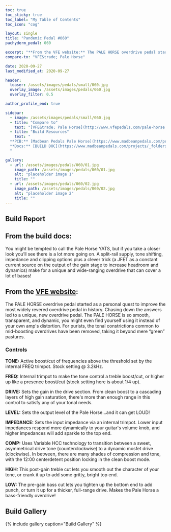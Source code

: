 ```yaml
---
toc: true
toc_sticky: true
toc_label: "My Table of Contents"
toc_icon: "cog"

layout: single
title: "Pandemic Pedal #060"
pachyderm_pedal: 060

excerpt: "**From the VFE website:** The PALE HORSE overdrive pedal started as a personal quest to improve the most widely revered overdrive pedal in history. Chasing down the answers led to a unique, new overdrive pedal."
compare-to: "VFE&trade; Pale Horse"

date: 2020-09-27
last_modified_at: 2020-09-27

header:
  teaser: /assets/images/pedals/small/060.jpg
  overlay_image: /assets/images/pedals/060.jpg
  overlay_filter: 0.5

author_profile_end: true

sidebar:
  - image: /assets/images/pedals/small/060.jpg
  - title: "Compare to"
    text: "[VFE&trade; Pale Horse](http://www.vfepedals.com/pale-horse.html)"
  - title: "Build Resources"
    text: "
  **PCB:** [Madbean Pedals Pale Horse](https://www.madbeanpedals.com/projects/index.html)<br>
  **Docs:** [BUILD DOC](https://www.madbeanpedals.com/projects/_folders/VFE/docs/VFE_PaleHorse.zip)
  "

gallery:
  - url: /assets/images/pedals/060/01.jpg
    image_path: /assets/images/pedals/060/01.jpg
    alt: "placeholder image 1"
    title: ""
  - url: /assets/images/pedals/060/02.jpg
    image_path: /assets/images/pedals/060/02.jpg
    alt: "placeholder image 2"
    title: ""
---
```


## Build Report ##

## From the build docs:

You might be tempted to call the Pale Horse YATS, but if you take a closer look you’ll see there is a lot more going on. A split-rail supply, tone shifting, impedance and clipping options plus a clever trick (a JFET as a constant current source on the output of the gain stage to increase headroom and dynamics) make for a unique and wide-ranging overdrive that can cover a lot of bases!

## From the [VFE website](http://vfepedals.com/pale-horse.html):

The PALE HORSE overdrive pedal started as a personal quest to improve the most widely revered overdrive pedal in history. Chasing down the answers led to a unique, new overdrive pedal. The PALE HORSE is so smooth, transparent, and dynamic, you might even find yourself using it instead of your own amp's distortion. For purists, the tonal constrictions common to mid-boosting overdrives have been removed, taking it beyond mere “green” pastures.

### Controls

**TONE:** Active boost/cut of frequencies above the threshold set by the internal FREQ trimpot. Stock setting @ 3.2kHz.

**FREQ:** Internal trimpot to make the tone control a treble boost/cut, or higher up like a presence boost/cut (stock setting here is about 1/4 up).

**DRIVE:** Sets the gain in the drive section. From clean boost to a cascading layers of high gain saturation, there's more than enough range in this control to satisfy any of your tonal needs.

**LEVEL:** Sets the output level of the Pale Horse...and it can get LOUD!

**IMPEDANCE:** Sets the input impedance via an internal trimpot. Lower input impedances respond more dynamically to your guitar's volume knob, and higher impedances will add sparkle to the top end.

**COMP:** Uses Variable HCC technology to transition between a sweet, asymmetrical drive tone (counterclockwise) to a dynamic mosfet drive (clockwise). In between, there are many shades of compression and tone, with the 12:00 centerdetent position locking in the clean boost mode.

**HIGH:** This post-gain treble cut lets you smooth out the character of your tone, or crank it up to add some gritty, bright top end.

**LOW:** The pre-gain bass cut lets you tighten up the bottom end to add punch, or turn it up for a thicker, full-range drive. Makes the Pale Horse a bass-friendly overdrive!

## Build Gallery ##

{% include gallery caption="Build Gallery" %}